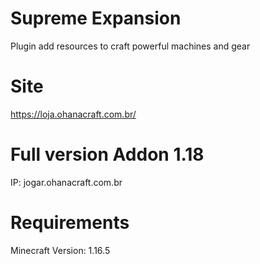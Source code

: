# Supreme Expansion
Plugin add resources to craft powerful machines and gear

# Site
https://loja.ohanacraft.com.br/

# Full version Addon 1.18
IP: jogar.ohanacraft.com.br

# Requirements
Minecraft Version: 1.16.5